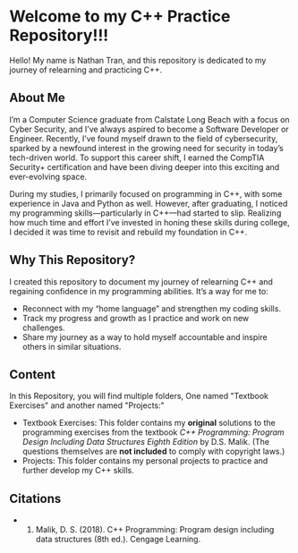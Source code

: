 # Welcome to my C++ Practice Repository!!!
Hello! My name is Nathan Tran, and this repository is dedicated to my journey of relearning and practicing C++.

## About Me
I’m a Computer Science graduate from Calstate Long Beach with a focus on Cyber Security, and I’ve always aspired to become a Software Developer or Engineer. Recently, I’ve found myself drawn to the field of cybersecurity, sparked by a newfound interest in the growing need for security in today’s tech-driven world. To support this career shift, I earned the CompTIA Security+ certification and have been diving deeper into this exciting and ever-evolving space.

During my studies, I primarily focused on programming in C++, with some experience in Java and Python as well. However, after graduating, I noticed my programming skills—particularly in C++—had started to slip. Realizing how much time and effort I’ve invested in honing these skills during college, I decided it was time to revisit and rebuild my foundation in C++.

## Why This Repository?
I created this repository to document my journey of relearning C++ and regaining confidence in my programming abilities. It’s a way for me to:

- Reconnect with my “home language” and strengthen my coding skills.
- Track my progress and growth as I practice and work on new challenges.
- Share my journey as a way to hold myself accountable and inspire others in similar situations.

## Content
In this Repository, you will find multiple folders, One named "Textbook Exercises" and another named "Projects:"
- Textbook Exercises: This folder contains my **original** solutions to the programming exercises from the textbook *C++ Programming: Program Design Including Data Structures Eighth Edition* by D.S. Malik. (The questions themselves are **not included** to comply with copyright laws.)
- Projects: This folder contains my personal projects to practice and further develop my C++ skills.

## Citations
- 1) Malik, D. S. (2018). C++ Programming: Program design including data structures (8th ed.). Cengage Learning.
